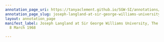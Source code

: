 ```yaml
---
annotation_page_uri: https://tanyaclement.github.io/SGW-SI/annotations/joseph-langland-at-sir-george-williams-university-the-poetry-series-8-march-1968-canvas-1-introducer.json
annotation_page_slug: joseph-langland-at-sir-george-williams-university-the-poetry-series-8-march-1968-canvas-1-introducer
layout: annotation_page
manifest_label: Joseph Langland at Sir George Williams University, The Poetry Series,
  8 March 1968

---
```

